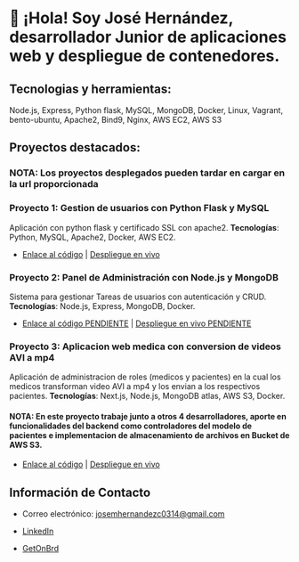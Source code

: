 # 👋 ¡Hola! Soy José Hernández, desarrollador Junior de aplicaciones web y despliegue de contenedores.

## Tecnologias y herramientas:

Node.js, Express, Python flask, MySQL, MongoDB, Docker, Linux, Vagrant, bento-ubuntu, Apache2, Bind9, Nginx, AWS EC2, AWS S3

## Proyectos destacados:

### NOTA: Los proyectos desplegados pueden tardar en cargar en la url proporcionada

### Proyecto 1: Gestion de usuarios con Python Flask y MySQL
Aplicación con python flask y certificado SSL con apache2. **Tecnologías**: Python, MySQL, Apache2, Docker, AWS EC2.
- [Enlace al código](https://github.com/josemhc/PythonWebApp) | [Despliegue en vivo](http://ec2-3-141-41-74.us-east-2.compute.amazonaws.com)

### Proyecto 2: Panel de Administración con Node.js y MongoDB
Sistema para gestionar Tareas de usuarios con autenticación y CRUD. **Tecnologías**: Node.js, Express, MongoDB, Docker.
- [Enlace al código PENDIENTE](URL) | [Despliegue en vivo PENDIENTE](URL)

### Proyecto 3: Aplicacion web medica con conversion de videos AVI a mp4
Aplicación de administracion de roles (medicos y pacientes) en la cual los medicos transforman video AVI a mp4 y los envian a los respectivos pacientes. **Tecnologías**: Next.js, Node.js, MongoDB atlas, AWS S3, Docker.
#### NOTA: En este proyecto trabaje junto a otros 4 desarrolladores, aporte en funcionalidades del backend como controladores del modelo de pacientes e implementacion de almacenamiento de archivos en Bucket de AWS S3.
- [Enlace al código](https://github.com/josemhc/Proyecto-Informatico.git) | [Despliegue en vivo](https://ecomed-frontend-1-0.onrender.com)


## Información de Contacto

- Correo electrónico: josemhernandezc0314@gmail.com

- [LinkedIn](https://www.linkedin.com/in/jose-hern%C3%A1ndez-3a8ba5335/)
  
- [GetOnBrd](https://www.getonbrd.com/p/jose-hernandez-edc2)
  

